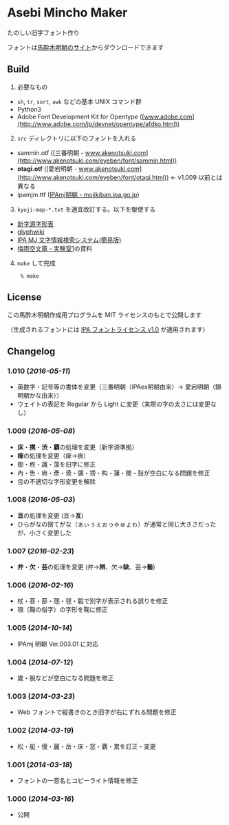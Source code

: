 # Asebi Mincho Maker

たのしい旧字フォント作り

フォントは[馬酔木明朝のサイト](https://metasta.github.io/asebi/)からダウンロードできます

## Build

1. 必要なもの
  - `sh`, `tr`, `sort`, `awk` などの基本 UNIX コマンド群
  - Python3
  - Adobe Font Development Kit for Opentype ([www.adobe.com](http://www.adobe.com/jp/devnet/opentype/afdko.html))
2. `src` ディレクトリに以下のフォントを入れる
  - sammin.otf ([三番明朝 - www.akenotsuki.com](http://www.akenotsuki.com/eyeben/font/sammin.html))
  - **otagi.otf** ([愛宕明朝 - www.akenotsuki.com](http://www.akenotsuki.com/eyeben/font/otagi.html)) ← v1.009 以前とは異なる
  - ipamjm.ttf ([IPAmj明朝 - mojikiban.ipa.go.jp](http://mojikiban.ipa.go.jp/1300.html))
3. `kyuji-map-*.txt` を適宜改訂する。以下を駆使する
  - [新字源字形表](https://github.com/metasta/shinjigen-glyph)
  - [glyphwiki](http://glyphwiki.org/)
  - [IPA MJ 文字情報検索システム(簡易版)](http://mojikiban.ipa.go.jp/search/)
  - [梅雨空文庫 - 実験室1](http://home.q02.itscom.net/tosyokan/JIKKEN1.txt)の資料
4. `make` して完成

        % make

## License

この馬酔木明朝作成用プログラムを MIT ライセンスのもとで公開します

（生成されるフォントには [IPA フォントライセンス v1.0](http://ipafont.ipa.go.jp/ipa_font_license_v1.html) が適用されます）

## Changelog

### 1.010 (*2016-05-11*)
- 英数字・記号等の書体を変更（三番明朝（IPAex明朝由来）→ 愛宕明朝（錦明朝かな由来））
- ウェイトの表記を Regular から Light に変更（実際の字の太さには変更なし）

### 1.009 (*2016-05-08*)
- **床**・**携**・**渋**・**覇**の処理を変更（新字源準拠）
- **痺**の処理を変更（痺→痹）
- 御・柊・識・薀を旧字に修正
- 內・吿・尙・彥・巹・彍・搒・构・蓮・閱・鼔が空白になる問題を修正
- 卺の不適切な字形変更を解除

### 1.008 (*2016-05-03*)
- **亘**の処理を変更 (亘→**亙**)
- ひらがなの捨てがな（ぁぃぅぇぉっゃゅょゎ）が通常と同じ大きさだったが、小さく変更した

### 1.007 (*2016-02-23*)
- **弁**・**欠**・**芸**の処理を変更 (弁→**辨**、欠→**缺**、芸→**藝**)

### 1.006 (*2016-02-16*)
- 杖・菩・蔀・豗・毬・韜で別字が表示される誤りを修正
- 毱（鞠の俗字）の字形を鞠に修正

### 1.005 (*2014-10-14*)
- IPAmj 明朝 Ver.003.01 に対応

### 1.004 (*2014-07-12*)
- 歲・脫などが空白になる問題を修正

### 1.003 (*2014-03-23*)
- Web フォントで縦書きのとき旧字が右にずれる問題を修正

### 1.002 (*2014-03-19*)
- 松・艇・慢・麗・岳・床・窓・覇・累を訂正・変更

### 1.001 (*2014-03-18*)
- フォントの一意名とコピーライト情報を修正

### 1.000 (*2014-03-16*)
- 公開
